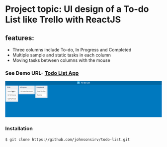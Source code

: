 # Project topic: UI design of a To-do List like Trello with ReactJS
## features:
* Three columns include To-do, In Progress and Completed
* Multiple sample and static tasks in each column
* Moving tasks between columns with the mouse

### See Demo URL- [Todo List App](https://nda-kd.github.io/Reactjs-dnd-todo-list/)
![](docs/to-do-list.gif)

### Installation
``` $ git clone https://github.com/johnsonsirv/todo-list.git ```
